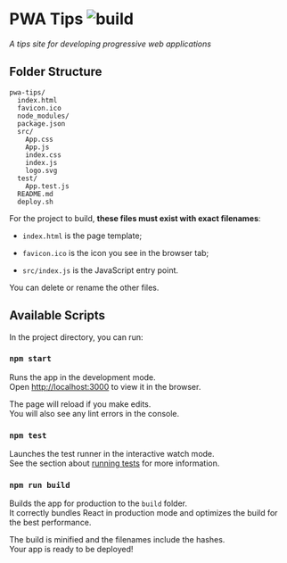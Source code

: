 # PWA Tips ![build](https://travis-ci.org/code-kotis/pwa-tips.svg?branch=master)

*A tips site for developing progressive web applications*

## Folder Structure

```
pwa-tips/
  index.html
  favicon.ico
  node_modules/
  package.json
  src/
    App.css
    App.js
    index.css
    index.js
    logo.svg
  test/
    App.test.js
  README.md
  deploy.sh
```

For the project to build, **these files must exist with exact filenames**:

* `index.html` is the page template;

* `favicon.ico` is the icon you see in the browser tab;

* `src/index.js` is the JavaScript entry point.

You can delete or rename the other files.

## Available Scripts

In the project directory, you can run:

### `npm start`

Runs the app in the development mode.<br>
Open [http://localhost:3000](http://localhost:3000) to view it in the browser.

The page will reload if you make edits.<br>
You will also see any lint errors in the console.

### `npm test`

Launches the test runner in the interactive watch mode.  
See the section about [running tests](#running-tests) for more information.

### `npm run build`

Builds the app for production to the `build` folder.<br>
It correctly bundles React in production mode and optimizes the build for the best performance.

The build is minified and the filenames include the hashes.<br>
Your app is ready to be deployed!
